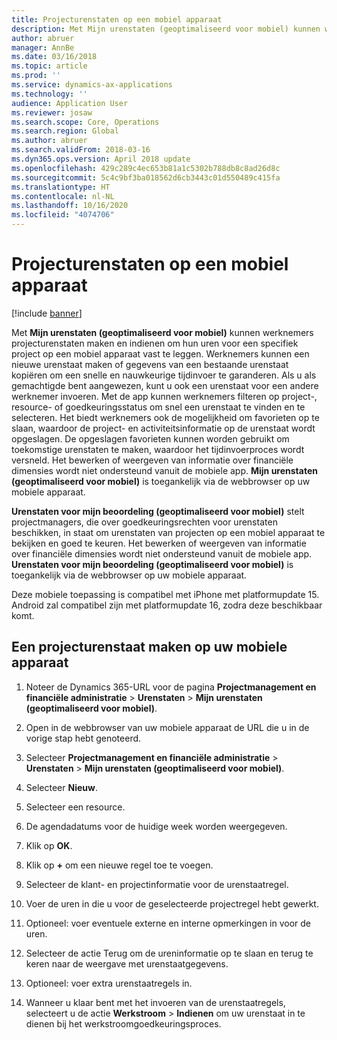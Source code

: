 ```yaml
---
title: Projecturenstaten op een mobiel apparaat
description: Met Mijn urenstaten (geoptimaliseerd voor mobiel) kunnen werknemers projecturenstaten maken en indienen om hun uren voor een specifiek project op een mobiel apparaat vast te leggen.
author: abruer
manager: AnnBe
ms.date: 03/16/2018
ms.topic: article
ms.prod: ''
ms.service: dynamics-ax-applications
ms.technology: ''
audience: Application User
ms.reviewer: josaw
ms.search.scope: Core, Operations
ms.search.region: Global
ms.author: abruer
ms.search.validFrom: 2018-03-16
ms.dyn365.ops.version: April 2018 update
ms.openlocfilehash: 429c289c4ec653b81a1c5302b788db8c8ad26d8c
ms.sourcegitcommit: 5c4c9bf3ba018562d6cb3443c01d550489c415fa
ms.translationtype: HT
ms.contentlocale: nl-NL
ms.lasthandoff: 10/16/2020
ms.locfileid: "4074706"
---
```

# <a name="project-timesheets-on-a-mobile-device"></a>Projecturenstaten op een mobiel apparaat

[!include [banner](../includes/banner.md)]

Met **Mijn urenstaten (geoptimaliseerd voor mobiel)** kunnen werknemers projecturenstaten maken en indienen om hun uren voor een specifiek project op een mobiel apparaat vast te leggen. Werknemers kunnen een nieuwe urenstaat maken of gegevens van een bestaande urenstaat kopiëren om een snelle en nauwkeurige tijdinvoer te garanderen. Als u als gemachtigde bent aangewezen, kunt u ook een urenstaat voor een andere werknemer invoeren. Met de app kunnen werknemers filteren op project-, resource- of goedkeuringsstatus om snel een urenstaat te vinden en te selecteren. Het biedt werknemers ook de mogelijkheid om favorieten op te slaan, waardoor de project- en activiteitsinformatie op de urenstaat wordt opgeslagen. De opgeslagen favorieten kunnen worden gebruikt om toekomstige urenstaten te maken, waardoor het tijdinvoerproces wordt versneld. Het bewerken of weergeven van informatie over financiële dimensies wordt niet ondersteund vanuit de mobiele app. **Mijn urenstaten (geoptimaliseerd voor mobiel)** is toegankelijk via de webbrowser op uw mobiele apparaat.

**Urenstaten voor mijn beoordeling (geoptimaliseerd voor mobiel)** stelt projectmanagers, die over goedkeuringsrechten voor urenstaten beschikken, in staat om urenstaten van projecten op een mobiel apparaat te bekijken en goed te keuren. Het bewerken of weergeven van informatie over financiële dimensies wordt niet ondersteund vanuit de mobiele app. **Urenstaten voor mijn beoordeling (geoptimaliseerd voor mobiel)** is toegankelijk via de webbrowser op uw mobiele apparaat.

Deze mobiele toepassing is compatibel met iPhone met platformupdate 15.
Android zal compatibel zijn met platformupdate 16, zodra deze beschikbaar komt.

## <a name="create-a-project-timesheet-on-your-mobile-device"></a>Een projecturenstaat maken op uw mobiele apparaat

1.  Noteer de Dynamics 365-URL voor de pagina **Projectmanagement en financiële administratie** \> **Urenstaten** \> **Mijn urenstaten (geoptimaliseerd voor mobiel)**.

2.  Open in de webbrowser van uw mobiele apparaat de URL die u in de vorige stap hebt genoteerd.
 
3.  Selecteer **Projectmanagement en financiële administratie** \> **Urenstaten** \> **Mijn urenstaten (geoptimaliseerd voor mobiel)**.

4.  Selecteer **Nieuw**.

5.  Selecteer een resource.

6.  De agendadatums voor de huidige week worden weergegeven.

7.  Klik op **OK**.

8.  Klik op **+** om een nieuwe regel toe te voegen.

9.  Selecteer de klant- en projectinformatie voor de urenstaatregel.

10. Voer de uren in die u voor de geselecteerde projectregel hebt gewerkt.

11. Optioneel: voer eventuele externe en interne opmerkingen in voor de uren.

12. Selecteer de actie Terug om de ureninformatie op te slaan en terug te keren naar de weergave met urenstaatgegevens.

13. Optioneel: voer extra urenstaatregels in.

14. Wanneer u klaar bent met het invoeren van de urenstaatregels, selecteert u de actie **Werkstroom** \> **Indienen** om uw urenstaat in te dienen bij het werkstroomgoedkeuringsproces.
